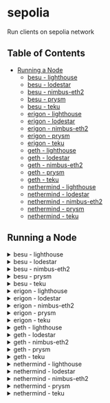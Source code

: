 # sepolia

Run clients on sepolia network

## Table of Contents
- [Running a Node](#running-a-node)
  - [besu - lighthouse](#besu---lighthouse)
  - [besu - lodestar](#besu---lodestar)
  - [besu - nimbus-eth2](#besu---nimbus-eth2)
  - [besu - prysm](#besu---prysm)
  - [besu - teku](#besu---teku)
  - [erigon - lighthouse](#erigon---lighthouse)
  - [erigon - lodestar](#erigon---lodestar)
  - [erigon - nimbus-eth2](#erigon---nimbus-eth2)
  - [erigon - prysm](#erigon---prysm)
  - [erigon - teku](#erigon---teku)
  - [geth - lighthouse](#geth---lighthouse)
  - [geth - lodestar](#geth---lodestar)
  - [geth - nimbus-eth2](#geth---nimbus-eth2)
  - [geth - prysm](#geth---prysm)
  - [geth - teku](#geth---teku)
  - [nethermind - lighthouse](#nethermind---lighthouse)
  - [nethermind - lodestar](#nethermind---lodestar)
  - [nethermind - nimbus-eth2](#nethermind---nimbus-eth2)
  - [nethermind - prysm](#nethermind---prysm)
  - [nethermind - teku](#nethermind---teku)



## Running a Node 

<details>
  <summary>besu - lighthouse</summary>

  Open two terminals and execute the following commands:

  Terminal 1:
  ```bash 
  bash run-client.sh --network sepolia --consensus-client lighthouse --execution-client besu --run execution 
  ```

  Terminal 2:
  ```bash
  bash run-client.sh --network sepolia --consensus-client lighthouse --execution-client besu --run consensus 
  ```
</details>

<details>
  <summary>besu - lodestar</summary>

  Open two terminals and execute the following commands:

  Terminal 1:
  ```bash 
  bash run-client.sh --network sepolia --consensus-client lodestar --execution-client besu --run execution 
  ```

  Terminal 2:
  ```bash
  bash run-client.sh --network sepolia --consensus-client lodestar --execution-client besu --run consensus 
  ```
</details>

<details>
  <summary>besu - nimbus-eth2</summary>

  Open two terminals and execute the following commands:

  Terminal 1:
  ```bash 
  bash run-client.sh --network sepolia --consensus-client nimbus-eth2 --execution-client besu --run execution 
  ```

  Terminal 2:
  ```bash
  bash run-client.sh --network sepolia --consensus-client nimbus-eth2 --execution-client besu --run consensus 
  ```
</details>

<details>
  <summary>besu - prysm</summary>

  Open two terminals and execute the following commands:

  Terminal 1:
  ```bash 
  bash run-client.sh --network sepolia --consensus-client prysm --execution-client besu --run execution 
  ```

  Terminal 2:
  ```bash
  bash run-client.sh --network sepolia --consensus-client prysm --execution-client besu --run consensus 
  ```
</details>

<details>
  <summary>besu - teku</summary>

  Open two terminals and execute the following commands:

  Terminal 1:
  ```bash 
  bash run-client.sh --network sepolia --consensus-client teku --execution-client besu --run execution 
  ```

  Terminal 2:
  ```bash
  bash run-client.sh --network sepolia --consensus-client teku --execution-client besu --run consensus 
  ```
</details>

<details>
  <summary>erigon - lighthouse</summary>

  Open two terminals and execute the following commands:

  Terminal 1:
  ```bash 
  bash run-client.sh --network sepolia --consensus-client lighthouse --execution-client erigon --run execution 
  ```

  Terminal 2:
  ```bash
  bash run-client.sh --network sepolia --consensus-client lighthouse --execution-client erigon --run consensus 
  ```
</details>

<details>
  <summary>erigon - lodestar</summary>

  Open two terminals and execute the following commands:

  Terminal 1:
  ```bash 
  bash run-client.sh --network sepolia --consensus-client lodestar --execution-client erigon --run execution 
  ```

  Terminal 2:
  ```bash
  bash run-client.sh --network sepolia --consensus-client lodestar --execution-client erigon --run consensus 
  ```
</details>

<details>
  <summary>erigon - nimbus-eth2</summary>

  Open two terminals and execute the following commands:

  Terminal 1:
  ```bash 
  bash run-client.sh --network sepolia --consensus-client nimbus-eth2 --execution-client erigon --run execution 
  ```

  Terminal 2:
  ```bash
  bash run-client.sh --network sepolia --consensus-client nimbus-eth2 --execution-client erigon --run consensus 
  ```
</details>

<details>
  <summary>erigon - prysm</summary>

  Open two terminals and execute the following commands:

  Terminal 1:
  ```bash 
  bash run-client.sh --network sepolia --consensus-client prysm --execution-client erigon --run execution 
  ```

  Terminal 2:
  ```bash
  bash run-client.sh --network sepolia --consensus-client prysm --execution-client erigon --run consensus 
  ```
</details>

<details>
  <summary>erigon - teku</summary>

  Open two terminals and execute the following commands:

  Terminal 1:
  ```bash 
  bash run-client.sh --network sepolia --consensus-client teku --execution-client erigon --run execution 
  ```

  Terminal 2:
  ```bash
  bash run-client.sh --network sepolia --consensus-client teku --execution-client erigon --run consensus 
  ```
</details>

<details>
  <summary>geth - lighthouse</summary>

  Open two terminals and execute the following commands:

  Terminal 1:
  ```bash 
  bash run-client.sh --network sepolia --consensus-client lighthouse --execution-client geth --run execution 
  ```

  Terminal 2:
  ```bash
  bash run-client.sh --network sepolia --consensus-client lighthouse --execution-client geth --run consensus 
  ```
</details>

<details>
  <summary>geth - lodestar</summary>

  Open two terminals and execute the following commands:

  Terminal 1:
  ```bash 
  bash run-client.sh --network sepolia --consensus-client lodestar --execution-client geth --run execution 
  ```

  Terminal 2:
  ```bash
  bash run-client.sh --network sepolia --consensus-client lodestar --execution-client geth --run consensus 
  ```
</details>

<details>
  <summary>geth - nimbus-eth2</summary>

  Open two terminals and execute the following commands:

  Terminal 1:
  ```bash 
  bash run-client.sh --network sepolia --consensus-client nimbus-eth2 --execution-client geth --run execution 
  ```

  Terminal 2:
  ```bash
  bash run-client.sh --network sepolia --consensus-client nimbus-eth2 --execution-client geth --run consensus 
  ```
</details>

<details>
  <summary>geth - prysm</summary>

  Open two terminals and execute the following commands:

  Terminal 1:
  ```bash 
  bash run-client.sh --network sepolia --consensus-client prysm --execution-client geth --run execution 
  ```

  Terminal 2:
  ```bash
  bash run-client.sh --network sepolia --consensus-client prysm --execution-client geth --run consensus 
  ```
</details>

<details>
  <summary>geth - teku</summary>

  Open two terminals and execute the following commands:

  Terminal 1:
  ```bash 
  bash run-client.sh --network sepolia --consensus-client teku --execution-client geth --run execution 
  ```

  Terminal 2:
  ```bash
  bash run-client.sh --network sepolia --consensus-client teku --execution-client geth --run consensus 
  ```
</details>

<details>
  <summary>nethermind - lighthouse</summary>

  Open two terminals and execute the following commands:

  Terminal 1:
  ```bash 
  bash run-client.sh --network sepolia --consensus-client lighthouse --execution-client nethermind --run execution 
  ```

  Terminal 2:
  ```bash
  bash run-client.sh --network sepolia --consensus-client lighthouse --execution-client nethermind --run consensus 
  ```
</details>

<details>
  <summary>nethermind - lodestar</summary>

  Open two terminals and execute the following commands:

  Terminal 1:
  ```bash 
  bash run-client.sh --network sepolia --consensus-client lodestar --execution-client nethermind --run execution 
  ```

  Terminal 2:
  ```bash
  bash run-client.sh --network sepolia --consensus-client lodestar --execution-client nethermind --run consensus 
  ```
</details>

<details>
  <summary>nethermind - nimbus-eth2</summary>

  Open two terminals and execute the following commands:

  Terminal 1:
  ```bash 
  bash run-client.sh --network sepolia --consensus-client nimbus-eth2 --execution-client nethermind --run execution 
  ```

  Terminal 2:
  ```bash
  bash run-client.sh --network sepolia --consensus-client nimbus-eth2 --execution-client nethermind --run consensus 
  ```
</details>

<details>
  <summary>nethermind - prysm</summary>

  Open two terminals and execute the following commands:

  Terminal 1:
  ```bash 
  bash run-client.sh --network sepolia --consensus-client prysm --execution-client nethermind --run execution 
  ```

  Terminal 2:
  ```bash
  bash run-client.sh --network sepolia --consensus-client prysm --execution-client nethermind --run consensus 
  ```
</details>

<details>
  <summary>nethermind - teku</summary>

  Open two terminals and execute the following commands:

  Terminal 1:
  ```bash 
  bash run-client.sh --network sepolia --consensus-client teku --execution-client nethermind --run execution 
  ```

  Terminal 2:
  ```bash
  bash run-client.sh --network sepolia --consensus-client teku --execution-client nethermind --run consensus 
  ```
</details>